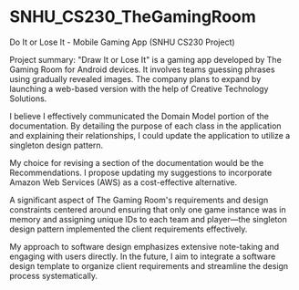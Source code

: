 # SNHU_CS230_TheGamingRoom
Do It or Lose It - Mobile Gaming App (SNHU CS230 Project)

Project summary: "Draw It or Lose It" is a gaming app developed by The Gaming Room for Android devices. It involves teams guessing phrases using gradually revealed images. The company plans to expand by launching a web-based version with the help of Creative Technology Solutions.

I believe I effectively communicated the Domain Model portion of the documentation. By detailing the purpose of each class in the application and explaining their relationships, I could update the application to utilize a singleton design pattern.

My choice for revising a section of the documentation would be the Recommendations. I propose updating my suggestions to incorporate Amazon Web Services (AWS) as a cost-effective alternative.

A significant aspect of The Gaming Room's requirements and design constraints centered around ensuring that only one game instance was in memory and assigning unique IDs to each team and player—the singleton design pattern implemented the client requirements effectively.

My approach to software design emphasizes extensive note-taking and engaging with users directly. In the future, I aim to integrate a software design template to organize client requirements and streamline the design process systematically.



